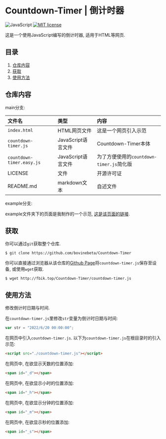 # Countdown-Timer | 倒计时器

![JavaScript](https://img.shields.io/static/v1?label=Language&message=JavaScript&color=red) [![MIT license](https://img.shields.io/badge/License-MIT-blue.svg)](https://lbesson.mit-license.org/)

这是一个使用JavaScript编写的倒计时器, 适用于HTML等网页.

## 目录
1. [仓库内容](#仓库内容)
2. [获取](#获取)
3. [使用方法](#使用方法)

## 仓库内容

main分支:

| 文件名 | 类型 | 内容 |
| :---- | :---- | :---- |
| `index.html` | HTML网页文件 | 这是一个网页引入示范 |
| `countdown-timer.js` | JavaScript语言文件 | Countdown-Timer本体 |
| `countdown-timer.easy.js` | JavaScript语言文件 | 为了方便使用的`countdown-timer.js`简化版 |
| LICENSE | 文件 | 开源许可证 |
| README.md | markdown文本 | 自述文件 |

example分支:

example文件夹下的页面是我制作的一个示范, [这是该页面的链接](https://fbik.top/Countdown-Timer/example/).

## 获取

你可以通过`git`获取整个仓库.

~~~terminal
$ git clone https://github.com/bovinebeta/Countdown-Timer
~~~

你可以直接通过浏览器从该仓库的[Github Page](http://fbik.top/Countdown-Timer/countdown-timer.js)将`countdown-timer.js`保存至设备, 或使用`wget`获取.

~~~terminal
$ wget http://fbik.top/Countdown-Timer/countdown-timer.js
~~~

## 使用方法

修改倒计时日期与时间.

在`countdown-timer.js`里修改`str`变量为倒计时日期与时间:

~~~JavaScript
var str = "2022/6/20 00:00:00";
~~~

在网页中引入`countdown-timer.js`. 以下为`countdown-timer.js`在根目录时的引入示范:

~~~HTML
<script src="./countdown-timer.js"></script>
~~~

在网页中, 在欲显示天数的位置添加:
~~~HTML
<span id="_d"></span>
~~~

在网页中, 在欲显示小时的位置添加:
~~~HTML
<span id="_h"></span>
~~~

在网页中, 在欲显示分钟的位置添加:
~~~HTML
<span id="_m"></span>
~~~

在网页中, 在欲显示秒的位置添加:
~~~HTML
<span id="_s"></span>
~~~

